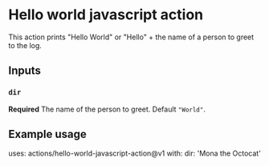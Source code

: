 # Hello world javascript action

This action prints "Hello World" or "Hello" + the name of a person to greet to the log.

## Inputs

### `dir`

**Required** The name of the person to greet. Default `"World"`.

## Example usage

uses: actions/hello-world-javascript-action@v1
with:
  dir: 'Mona the Octocat'